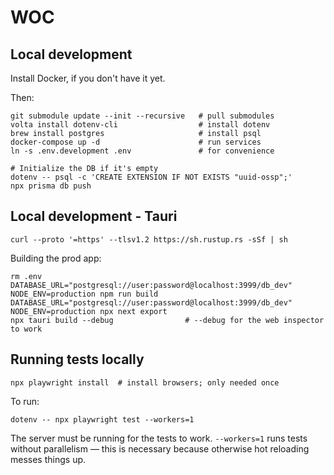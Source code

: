 # WOC

## Local development

Install Docker, if you don't have it yet.

Then:

```
git submodule update --init --recursive   # pull submodules
volta install dotenv-cli                  # install dotenv
brew install postgres                     # install psql
docker-compose up -d                      # run services
ln -s .env.development .env               # for convenience

# Initialize the DB if it's empty
dotenv -- psql -c 'CREATE EXTENSION IF NOT EXISTS "uuid-ossp";'
npx prisma db push
```

## Local development - Tauri

```
curl --proto '=https' --tlsv1.2 https://sh.rustup.rs -sSf | sh
```

Building the prod app:

```
rm .env
DATABASE_URL="postgresql://user:password@localhost:3999/db_dev" NODE_ENV=production npm run build
DATABASE_URL="postgresql://user:password@localhost:3999/db_dev" NODE_ENV=production npx next export
npx tauri build --debug                # --debug for the web inspector to work
```

## Running tests locally

```
npx playwright install  # install browsers; only needed once
```

To run:

```
dotenv -- npx playwright test --workers=1
```

The server must be running for the tests to work. `--workers=1` runs tests without parallelism — this is necessary because otherwise hot reloading messes things up.
